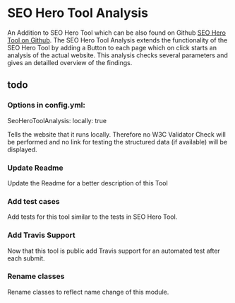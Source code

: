 # SEO Hero Tool Analysis

An Addition to SEO Hero Tool which can be also found on Github [SEO Hero Tool on Github](https://github.com/nomidi/silverstripe-seo-hero-tool).
The SEO Hero Tool Analysis extends the functionality of the SEO Hero Tool by adding a Button to each page which on click starts an analysis of the actual website.
This analysis checks several parameters and gives an detailled overview of the findings.


## todo


### Options in config.yml:
SeoHeroToolAnalysis:
  locally: true

Tells the website that it runs locally. Therefore no W3C Validator Check will be performed and no link for testing the structured data (if available) will be displayed.

### Update Readme
Update the Readme for a better description of this Tool

### Add test cases
Add tests for this tool similar to the tests in SEO Hero Tool.

### Add Travis Support
Now that this tool is public add Travis support for an automated test after each submit.

### Rename classes
Rename classes to reflect name change of this module.
